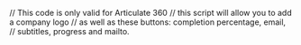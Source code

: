 // This code is only valid for Articulate 360
// this script will allow you to add a company logo
// as well as these buttons: completion percentage, email,
// subtitles, progress and mailto. 
